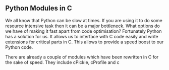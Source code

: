 ## Python Modules in C

We all know that Python can be slow at times. If you are using it to do some resource intensive task then it can be a major bottleneck. What options do we have of making it fast apart from code optimisation? Fortunately Python has a solution for us. It allows us to interface with C code easily and write extensions for critical parts in C. This allows to provide a speed boost to our Python code. 

There are already a couple of modules which have been rewritten in C for the sake of speed. They include cPickle, cProfile and c